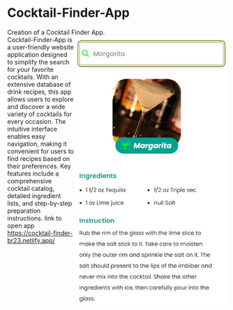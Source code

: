 # Cocktail-Finder-App
Creation of a Cocktail Finder App.
<img align="right" alt="Cocktail-Finder" width="350px" src="/img/cocktail.jpg"><br>
Cocktail-Finder-App is a user-friendly website application designed to simplify the search for your favorite cocktails. With an extensive database of drink recipes, this app allows users to explore and discover a wide variety of cocktails for every occasion. The intuitive interface enables easy navigation, making it convenient for users to find recipes based on their preferences.
Key features include a comprehensive cocktail catalog, detailed ingredient lists, and step-by-step preparation instructions.
link to open app 
https://cocktail-finder-br23.netlify.app/
